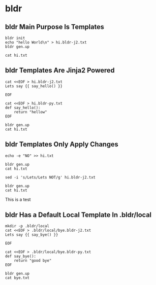 # bldr

## bldr Main Purpose Is Templates

```
bldr init
echo "hello World\n" > hi.bldr-j2.txt
bldr gen.up

cat hi.txt
```

## bldr Templates Are Jinja2 Powered

```
cat <<EOF > hi.bldr-j2.txt
Lets say {{ say_hello() }}

EOF

cat <<EOF > hi.bldr-py.txt
def say_hello():
    return "hellow"
EOF

bldr gen.up
cat hi.txt
```

## bldr Templates Only Apply Changes

```
echo -e "NO" >> hi.txt

bldr gen.up
cat hi.txt

sed -i 's/Lets/Lets NOT/g' hi.bldr-j2.txt

bldr gen.up
cat hi.txt
```

This is a test

## bldr Has a Default Local Template In .bldr/local

```
mkdir -p .bldr/local
cat <<EOF > .bldr/local/bye.bldr-j2.txt
Lets say {{ say_bye() }}

EOF

cat <<EOF > .bldr/local/bye.bldr-py.txt
def say_bye():
    return "good bye"
EOF

bldr gen.up
cat bye.txt
```

## 